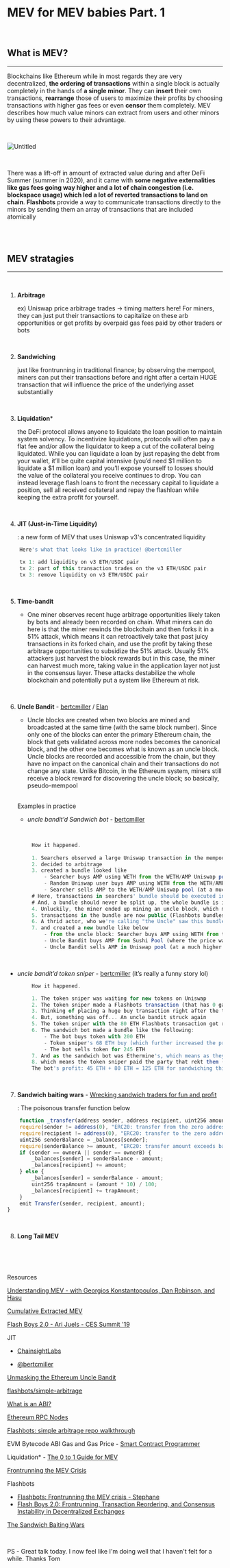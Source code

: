 # MEV for MEV babies Part. 1


  

<br />


## What is MEV? 
---

Blockchains like Ethereum while in most regards they are very decentralized, 
**the ordering of transactions** within a single block is actually completely 
in the hands of **a single minor**. They can **insert** their own transactions, **rearrange** 
those of users to maximize their profits by choosing 
transactions with higher gas fees or even **censor** them completely. MEV describes how much value minors can extract from users and other minors by using these powers to their advantage.

<br />

![Untitled](https://user-images.githubusercontent.com/99378245/170911042-e135a087-4b96-41c3-b9c6-72d840c9ec0e.png)

<br />

There was a lift-off in amount of extracted value during and after DeFi Summer (summer in 2020),
 and it came with **some negative externalities like gas fees going way higher and a lot of chain
  congestion (i.e. blockspace usage) which led a lot of reverted transactions to land on chain**. **Flashbots** provide a way to communicate transactions directly to the minors by sending them an array of transactions that are included atomically

<br />
<br />


## MEV stratagies
---

<br />

1. **Arbitrage**
    
   
   ex) Uniswap price arbitrage trades → timing matters here! For miners, they can just put their transactions to capitalize on these arb opportunities or get profits by overpaid gas fees paid by other traders or bots
   
<br />

2. **Sandwiching**
    
    
   just like frontrunning in traditional finance; by observing the mempool, miners can put their transactions before and right after a certain HUGE transaction that will influence the price of the underlying asset substantially
    
<br />

3. **Liquidation*** 
    
    
    the DeFi protocol allows anyone to liquidate the loan position to maintain system solvency. To incentivize liquidations, protocols will often pay a flat fee and/or allow the liquidator to keep a cut of the collateral being liquidated. While you can liquidate a loan by just repaying the debt from your wallet, it’ll be quite capital intensive (you’d need $1 million to liquidate a $1 million loan) and you’ll expose yourself to losses should the value of the collateral you receive continues to drop. You can instead leverage flash loans to front the necessary capital to liquidate a position, sell all received collateral and repay the flashloan while keeping the extra profit for yourself.
    
   

<br />

4. **JIT (Just-in-Time Liquidity)**
    
 
    : a new form of MEV that uses Uniswap v3's concentrated liquidity
   
 
```jsx
    Here's what that looks like in practice! @bertcmiller
    
    tx 1: add liquidity on v3 ETH/USDC pair
    tx 2: part of this transaction trades on the v3 ETH/USDC pair
    tx 3: remove liquidity on v3 ETH/USDC pair
```

<br >

5. **Time-bandit**
    
    
   - One miner observes recent huge arbitrage opportunities likely taken by bots and already been recorded on chain. What miners can do here is that the miner rewinds the blockchain and then forks it in a 51% attack, which means it can retroactively take that past juicy transactions in its forked chain, and use the profit by taking these arbitrage opportunities to subsidize the 51% attack. Usually 51% attackers just harvest the block rewards but in this case, the miner can harvest much more, taking value in the application layer not just in the consensus layer. These attacks destabilize the whole blockchain and potentially put a system like Ethereum at risk.

<br />

6. **Uncle Bandit** - [bertcmiller](https://twitter.com/bertcmiller/status/1385294417091760134?lang=en) / [Elan](https://medium.com/alchemy-api/unmasking-the-ethereum-uncle-bandit-a2b3eb694019)
    
    
   - Uncle blocks are created when two blocks are mined and broadcasted at the same time (with the same block number). Since only one of the blocks can enter the primary Ethereum chain, the block that gets validated across more nodes becomes the canonical block, and the other one becomes what is known as an uncle block. Uncle blocks are recorded and accessible from the chain, but they have no impact on the canonical chain and their transactions do not change any state. Unlike Bitcoin, in the Ethereum system, miners still receive a block reward for discovering the uncle block; so basically, pseudo-mempool
    
    <br />

    Examples in practice
       
    
    * *uncle bandit’d Sandwich bot* - [bertcmiller](https://twitter.com/bertcmiller/status/1382673587715342339)
       
  <br />
        
```jsx
        How it happened.
        
        1. Searchers observed a large Uniswap transaction in the mempool 
        2. decided to arbitrage
        3. created a bundle looked like
        	- Searcher buys AMP using WETH from the WETH/AMP Uniswap pool (driving up the price of AMP)
        	- Random Uniswap user buys AMP using WETH from the WETH/AMP Uniswap pool (further driving up the price of AMP)
        	- Searcher sells AMP to the WETH/AMP Uniswap pool (at a much higher price than they bought it for)
        # Here, transactions in searchers' bundle should be executed in the exact order
        # And, a bundle should never be split up, the whole bundle is included to a new block or nothing is
        4. Unluckily, the miner ended up mining an uncle block, which means
        5. transactions in the bundle are now public (Flashbots bundles that include searchers' transactions ought to be directly included in a block without being exposed in the mempool where everyone can see)
        6. A thrid actor, who we're calling "the Uncle" saw this bundle
        7. and created a new bundle like below
        	- from the uncle block: Searcher buys AMP using WETH from the WETH/AMP Uniswap pool (driving up the price of AMP)
        	- Uncle Bandit buys AMP from Sushi Pool (where the price was not affected)
        	- Uncle Bandit sells AMP in Uniswap pool (at a much higher price than they bought it for)
```

<br />

- *uncle bandit’d token sniper* - [bertcmiller](https://twitter.com/bertcmiller/status/1385294457281695754?s=20&t=zIl5fj40-1HrsRAW560iyA) (it’s really a funny story lol)

        
```jsx
        How it happened. 

        1. The token sniper was waiting for new tokens on Uniswap
        2. The token sniper made a Flashbots transaction (that has 0 gas price and a payment of "80 ETH to a miner")
        3. Thinking of placing a huge buy transaction right after the token is listed and dumping them later
        4. But, something was off... An uncle bandit struck again
        5. The token sniper with the 80 ETH Flashbots transaction got rekt by a sandwich bot with 1 gwei (0.000000001 ETH).
        6. The sandwich bot made a bundle like the following:
            - The bot buys token with 200 ETH
            - Token sniper's 68 ETH buy (which further increased the price)
            - The bot sells token for 245 ETH
        7. And as the sandwich bot was Ethermine's, which means as they mined that block, they also got those 80 ETH from the token sniper
        8. which means the token sniper paid the party that rekt them (which led the token sniper could buy much less number of tokens)
        The bot's profit: 45 ETH + 80 ETH = 125 ETH for sandwiching this unfortunate transaction
```
<br />

7. **Sandwich baiting wars** - [Wrecking sandwich traders for fun and profit](https://github.com/Defi-Cartel/salmonella)

    : The poisonous transfer function below 

```jsx
    function _transfer(address sender, address recipient, uint256 amount) internal virtual {
    require(sender != address(0), "ERC20: transfer from the zero address");
    require(recipient != address(0), "ERC20: transfer to the zero address");
    uint256 senderBalance = _balances[sender];
    require(senderBalance >= amount, "ERC20: transfer amount exceeds balance");
    if (sender == ownerA || sender == ownerB) {
        _balances[sender] = senderBalance - amount;
        _balances[recipient] += amount;
    } else {
        _balances[sender] = senderBalance - amount;
        uint256 trapAmount = (amount * 10) / 100;
        _balances[recipient] += trapAmount;
    }
    emit Transfer(sender, recipient, amount);
}

```

<br />

8. **Long Tail MEV**

<br />
<br />


<br />



Resources

[Understanding MEV - with Georgios Konstantopoulos, Dan Robinson, and Hasu](https://www.youtube.com/watch?v=vCCYFSAdCFo)

[Cumulative Extracted MEV](https://explore.flashbots.net/)

[Flash Boys 2.0 - Ari Juels - CES Summit '19
](https://www.youtube.com/watch?v=7yJa_6CtvHk)

JIT
- [ChainsightLabs](https://twitter.com/ChainsightLabs/status/1457958811243778052) 

- [@bertcmiller](https://twitter.com/bertcmiller/status/1459175379265073155)

[Unmasking the Ethereum Uncle Bandit
](https://medium.com/alchemy-api/unmasking-the-ethereum-uncle-bandit-a2b3eb694019)

[flashbots/simple-arbitrage](https://github.com/flashbots/simple-arbitrage)

[What is an ABI?](https://www.quicknode.com/guides/solidity/what-is-an-abi)

[Ethereum RPC Nodes](https://moralis.io/ethereum-rpc-nodes-what-they-are-and-why-you-shouldnt-use-them/)

[Flashbots: simple arbitrage repo walkthrough
](https://www.youtube.com/watch?v=wn8r674U1B4&t=396s)

EVM Bytecode ABI Gas and Gas Price - [Smart Contract Programmer](https://www.youtube.com/watch?v=HcOWNxL3Iy0)

Liquidation* - [The 0 to 1 Guide for MEV
](https://calblockchain.mirror.xyz/c56CHOu-Wow_50qPp2Wlg0rhUvdz1HLbGSUWlB_KX9o)

[Frontrunning the MEV Crisis](https://medium.com/flashbots/frontrunning-the-mev-crisis-40629a613752)

Flashbots 
- [Flashbots: Frontrunning the MEV crisis - Stephane](https://ethresear.ch/t/flashbots-frontrunning-the-mev-crisis/8251)
- [Flash Boys 2.0:
Frontrunning, Transaction Reordering, and
Consensus Instability in Decentralized Exchanges](https://arxiv.org/pdf/1904.05234.pdf)

[The Sandwich Baiting Wars](https://twitter.com/bertcmiller/status/1402665994053689347)


<br />

PS - Great talk today. I now feel like I'm doing well that I haven't felt for a while. Thanks Tom

